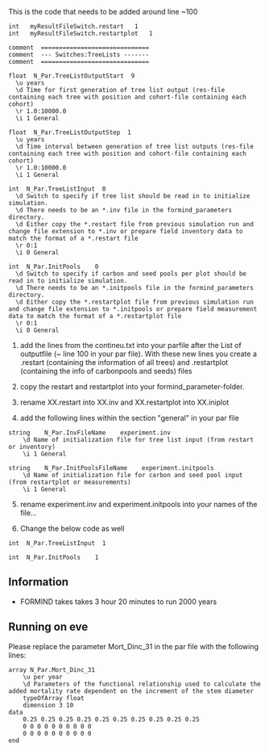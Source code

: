 This is the code that needs to be added around line ~100


```
int   myResultFileSwitch.restart   1
int   myResultFileSwitch.restartplot   1

comment  ==============================
comment  --- Switches:TreeLists -------
comment  ==============================

float  N_Par.TreeListOutputStart  9
  \u years
  \d Time for first generation of tree list output (res-file containing each tree with position and cohort-file containing each cohort)
  \r 1.0:10000.0
  \i 1 General

float  N_Par.TreeListOutputStep  1
  \u years
  \d Time interval between generation of tree list outputs (res-file containing each tree with position and cohort-file containing each cohort)
  \r 1.0:10000.0
  \i 1 General

int  N_Par.TreeListInput  0
  \d Switch to specify if tree list should be read in to initialize simulation. 
  \d There needs to be an *.inv file in the formind_parameters directory. 
  \d Either copy the *.restart file from previous simulation run and change file extension to *.inv or prepare field inventory data to match the format of a *.restart file
  \r 0:1
  \i 0 General
  
int  N_Par.InitPools    0
  \d Switch to specify if carbon and seed pools per plot should be read in to initialize simulation.
  \d There needs to be an *.initpools file in the formind_parameters directory.
  \d Either copy the *.restartplot file from previous simulation run and change file extension to *.initpools or prepare field measurement data to match the format of a *.restartplot file
  \r 0:1
  \i 0 General
```


1. add the lines from the contineu.txt into your parfile after the List of outputfile (~ line 100 in your par file). With these new lines you create a .restart (containing the information of all trees) and .restartplot (containing the info of carbonpools and seeds) files

2. copy the restart and restartplot into your formind_parameter-folder.

3. rename XX.restart into XX.inv and XX.restartplot into XX.iniplot

4. add the following lines within the section "general" in your par file
```
string    N_Par.InvFileName    experiment.inv
    \d Name of initialization file for tree list input (from restart or inventory)
    \i 1 General
    
string    N_Par.InitPoolsFileName    experiment.initpools
    \d Name of initialization file for carbon and seed pool input (from restartplot or measurements)
    \i 1 General
```
5. rename experiment.inv and experiment.initpools into your names of the file...

6. Change the below code as well
```
int  N_Par.TreeListInput  1
  
int  N_Par.InitPools    1
```
## Information 

- FORMIND takes takes 3 hour 20 minutes to run 2000 years

## Running on eve

Please replace the parameter Mort_Dinc_31 in the par file with the following lines: 
```
array N_Par.Mort_Dinc_31
    \u per year
    \d Parameters of the functional relationship used to calculate the added mortality rate dependent on the increment of the stem diameter
    typeOfArray float
    dimension 3 10
data
    0.25 0.25 0.25 0.25 0.25 0.25 0.25 0.25 0.25 0.25
    0 0 0 0 0 0 0 0 0 0
    0 0 0 0 0 0 0 0 0 0
end

```